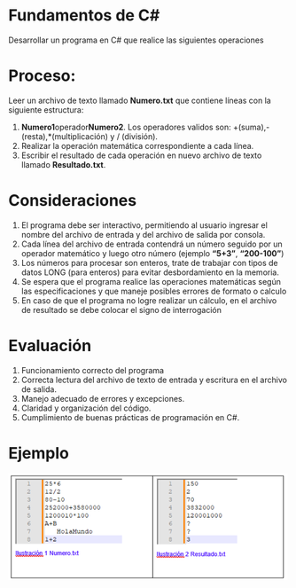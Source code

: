 # Fundamentos de C#
Desarrollar un programa en C# que realice las siguientes operaciones

# Proceso:
Leer un archivo de texto llamado **Numero.txt** que contiene líneas con la siguiente estructura:
1. **Numero1**operador**Numero2**. Los operadores validos son: +(suma),-(resta),*(multiplicación) y / (división).
1. Realizar la operación matemática correspondiente a cada línea.
1. Escribir el resultado de cada operación en nuevo archivo de texto llamado **Resultado.txt**.

# Consideraciones
1. El programa debe ser interactivo, permitiendo al usuario ingresar el nombre del archivo de entrada y del archivo de salida por consola.
1. Cada línea del archivo de entrada contendrá un número seguido por un operador matemático y luego otro número (ejemplo **“5+3”**, **“200-100”**)
1. Los números para procesar son enteros, trate de trabajar con tipos de datos LONG (para enteros) para evitar desbordamiento en la memoria.
1. Se espera que el programa realice las operaciones matemáticas según las especificaciones y que maneje posibles errores de formato o calculo
1. En caso de que el programa no logre realizar un cálculo, en el archivo de resultado se debe colocar el signo de interrogación 

# Evaluación
1. Funcionamiento correcto del programa
1. Correcta lectura del archivo de texto de entrada y escritura en el archivo de salida.
1. Manejo adecuado de errores y excepciones.
1. Claridad y organización del código.
1. Cumplimiento de buenas prácticas de programación en C#.

# Ejemplo
![alt text](image.png)

